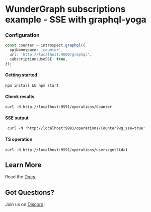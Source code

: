 # WunderGraph subscriptions example - SSE with graphql-yoga

### Configuration

```typescript
const counter = introspect.graphql({
  apiNamespace: 'counter',
  url: 'http://localhost:4000/graphql',
  subscriptionsUseSSE: true,
});
```

#### Getting started

```shell
npm install && npm start
```

#### Check results

```shell
curl -N http://localhost:9991/operations/Counter
```

#### SSE output

```shell
 curl -N 'http://localhost:9991/operations/Counter?wg_sse=true'
```

#### TS operation

```shell
curl -N http://localhost:9991/operations/users/get?id=1
```

## Learn More

Read the [Docs](https://wundergraph.com/docs).

## Got Questions?

Join us on [Discord](https://wundergraph.com/discord)!
